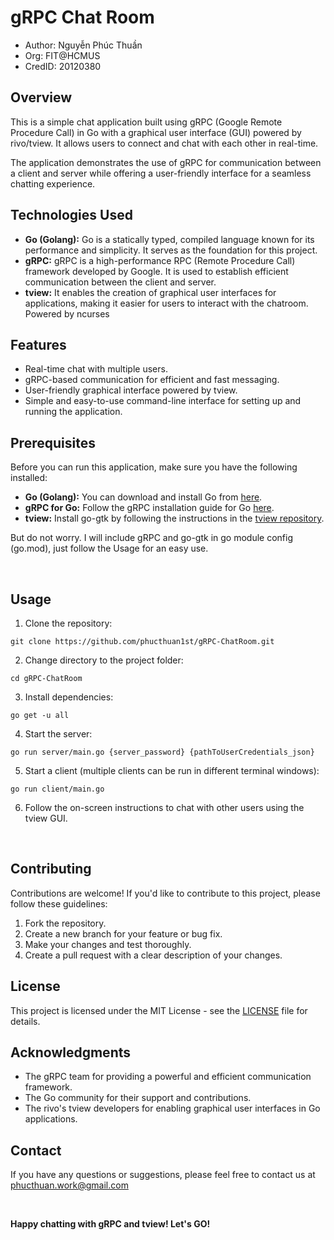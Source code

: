 # gRPC Chat Room

- Author: Nguyễn Phúc Thuần
- Org: FIT@HCMUS
- CredID: 20120380

## Overview

This is a simple chat application built using gRPC (Google Remote Procedure Call) in Go with a graphical user interface (GUI) powered by rivo/tview. It allows users to connect and chat with each other in real-time.

The application demonstrates the use of gRPC for communication between a client and server while offering a user-friendly interface for a seamless chatting experience.

## Technologies Used

- **Go (Golang):** Go is a statically typed, compiled language known for its performance and simplicity. It serves as the foundation for this project.
- **gRPC:** gRPC is a high-performance RPC (Remote Procedure Call) framework developed by Google. It is used to establish efficient communication between the client and server.
- **tview:** It enables the creation of graphical user interfaces for applications, making it easier for users to interact with the chatroom. Powered by ncurses

## Features

- Real-time chat with multiple users.
- gRPC-based communication for efficient and fast messaging.
- User-friendly graphical interface powered by tview.
- Simple and easy-to-use command-line interface for setting up and running the application.

## Prerequisites

Before you can run this application, make sure you have the following installed:

- **Go (Golang):** You can download and install Go from [here](https://golang.org/dl/).
- **gRPC for Go:** Follow the gRPC installation guide for Go [here](https://grpc.io/docs/languages/go/quickstart/).
- **tview:** Install go-gtk by following the instructions in the [tview repository](https://github.com/rivo/tview).

But do not worry. I will include gRPC and go-gtk in go module config (go.mod), just follow the Usage for an easy use.

<br>

## Usage

1. Clone the repository:

```
git clone https://github.com/phucthuan1st/gRPC-ChatRoom.git
```

2. Change directory to the project folder:

```
cd gRPC-ChatRoom
```

3. Install dependencies:

```
go get -u all
```

4. Start the server:

```
go run server/main.go {server_password} {pathToUserCredentials_json}
```

5. Start a client (multiple clients can be run in different terminal windows):

```
go run client/main.go
```

6. Follow the on-screen instructions to chat with other users using the tview GUI.

<br>

## Contributing

Contributions are welcome! If you'd like to contribute to this project, please follow these guidelines:

1. Fork the repository.
2. Create a new branch for your feature or bug fix.
3. Make your changes and test thoroughly.
4. Create a pull request with a clear description of your changes.

## License

This project is licensed under the MIT License - see the [LICENSE](https://github.com/phucthuan1st/gRPC-ChatRoom/blob/master/LICENSE) file for details.

## Acknowledgments

- The gRPC team for providing a powerful and efficient communication framework.
- The Go community for their support and contributions.
- The rivo's tview developers for enabling graphical user interfaces in Go applications.

## Contact

If you have any questions or suggestions, please feel free to contact us at phucthuan.work@gmail.com

<br>

<strong>Happy chatting with gRPC and tview! Let's GO!</strong>
